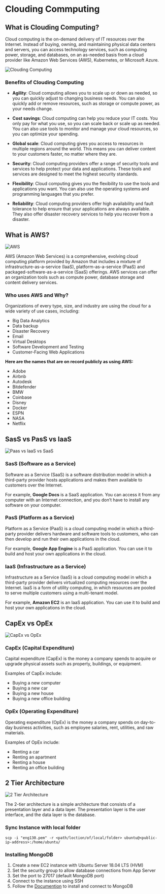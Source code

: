 # Clouding Commputing

## What is Clouding Computing?

Cloud computing is the on-demand delivery of IT resources over the Internet. Instead of buying, owning, and maintaining physical data centers and servers, you can access technology services, such as computing power, storage, and databases, on an as-needed basis from a cloud provider like Amazon Web Services (AWS), Kubernetes, or Microsoft Azure.

![Clouding Computing](images/cloud-computing-tools-1.webp)

### Benefits of Clouding Computing

- **Agility**: Cloud computing allows you to scale up or down as needed, so you can quickly adjust to changing business needs. You can also quickly add or remove resources, such as storage or compute power, as your needs change.

- **Cost savings**: Cloud computing can help you reduce your IT costs. You only pay for what you use, so you can scale back or scale up as needed. You can also use tools to monitor and manage your cloud resources, so you can optimize your spending.

- **Global scale**: Cloud computing gives you access to resources in multiple regions around the world. This means you can deliver content to your customers faster, no matter where they are.

- **Security**: Cloud computing providers offer a range of security tools and services to help protect your data and applications. These tools and services are designed to meet the highest security standards.

- **Flexibility**: Cloud computing gives you the flexibility to use the tools and applications you want. You can also use the operating systems and programming languages that you prefer.

- **Reliability**: Cloud computing providers offer high availability and fault tolerance to help ensure that your applications are always available. They also offer disaster recovery services to help you recover from a disaster.

## What is AWS?

![AWS](images/aws-architecture-170601.jpg)

AWS (Amazon Web Services) is a comprehensive, evolving cloud computing platform provided by Amazon that includes a mixture of infrastructure-as-a-service (IaaS), platform-as-a-service (PaaS) and packaged-software-as-a-service (SaaS) offerings. AWS services can offer an organization tools such as compute power, database storage and content delivery services.

### Who uses AWS and Why?

Organizations of every type, size, and industry are using the cloud for a wide variety of use cases, including:

- Big Data Analytics
- Data backup
- Disaster Recovery
- Email
- Virtual Desktops
- Software Development and Testing
- Customer-Facing Web Applications

**Here are the names that are on record publicly as using AWS:**

- Adobe
- Airbnb
- Autodesk
- Bitdefender
- BMW
- Coinbase
- Disney
- Docker
- ESPN
- NASA
- Netflix

## SasS vs PasS vs IaaS

![Paas vs IaaS vs SaaS](images/pass-iass-sass.jpg)

### SasS (Software as a Service)

Software as a Service (SaaS) is a software distribution model in which a third-party provider hosts applications and makes them available to customers over the Internet.

For example, **Google Docs** is a SaaS application. You can access it from any computer with an Internet connection, and you don’t have to install any software on your computer.

### PasS (Platform as a Service)

Platform as a Service (PaaS) is a cloud computing model in which a third-party provider delivers hardware and software tools to customers, who can then develop and run their own applications in the cloud.

For example, **Google App Engine** is a PaaS application. You can use it to build and host your own applications in the cloud.

### IaaS (Infrastructure as a Service)

Infrastructure as a Service (IaaS) is a cloud computing model in which a third-party provider delivers virtualized computing resources over the Internet. IaaS is a form of utility computing, in which resources are pooled to serve multiple customers using a multi-tenant model.

For example, **Amazon EC2** is an IaaS application. You can use it to build and host your own applications in the cloud.

## CapEx vs OpEx

![CapEx vs OpEx](images/CapEx-OpEx.png)

### CapEx (Capital Expenditure)

Capital expenditure (CapEx) is the money a company spends to acquire or upgrade physical assets such as property, buildings, or equipment.

Examples of CapEx include:

- Buying a new computer
- Buying a new car
- Buying a new house
- Buying a new office building

### OpEx (Operating Expenditure)

Operating expenditure (OpEx) is the money a company spends on day-to-day business activities, such as employee salaries, rent, utilities, and raw materials.

Examples of OpEx include:

- Renting a car
- Renting an apartment
- Renting a house
- Renting an office building

## 2 Tier Architecture

![2 Tier Architecture](images/2-tier-arch.png)

The 2-tier architecture is a simple architecture that consists of a presentation layer and a data layer. The presentation layer is the user interface, and the data layer is the database.

### Sync Instance with local folder

`scp -i "eng130.pem" -r <path/loction/of/local/folder> ubuntu@<public-ip-address>:/home/ubuntu/`

### Installing MongoDB

1. Create a new EC2 instance with Ubuntu Server 18.04 LTS (HVM)
2. Set the security group to allow database connections from App Server
3. Set the port to 27017 (default MongoDB port)
4. Connect to the instance using SSH
5. Follow the [Documention](https://github.com/AbisheK0726/eng130-virtualisation#steps-to-follow-for-db-setup) to install and connect to MongoDB
